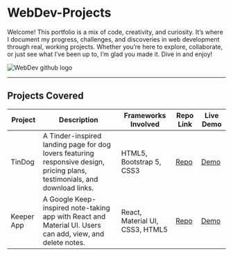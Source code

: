 # WebDev-Projects
Welcome! This portfolio is a mix of code, creativity, and curiosity. It’s where I document my progress, challenges, and discoveries in web development through real, working projects.
Whether you’re here to explore, collaborate, or just see what I’ve been up to, I’m glad you made it. Dive in and enjoy!

![WebDev github logo](https://github.com/user-attachments/assets/e75dbdfd-a3c9-4251-8937-fa78efba5481)

---

## Projects Covered

| Project | Description | Frameworks Involved | Repo Link | Live Demo |
|---------|-------------|---------------------|-----------|-----------|
| TinDog  | A Tinder-inspired landing page for dog lovers featuring responsive design, pricing plans, testimonials, and download links. | HTML5, Bootstrap 5, CSS3 | [Repo](https://github.com/Avaneesh40585/TinDog) | [Demo](https://avaneesh40585.github.io/TinDog/)
| Keeper App | A Google Keep-inspired note-taking app with React and Material UI. Users can add, view, and delete notes.   | React, Material UI, CSS3, HTML5       | [Repo](https://github.com/your-username/Keeper-App) | [Demo](https://avaneesh40585.github.io/Keeper-App/) |
